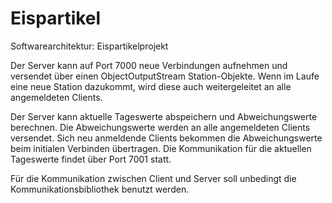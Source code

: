 # Eispartikel
Softwarearchitektur: Eispartikelprojekt

Der Server kann auf Port 7000 neue Verbindungen aufnehmen und versendet über einen ObjectOutputStream Station-Objekte.
Wenn im Laufe eine neue Station dazukommt, wird diese auch weitergeleitet an alle angemeldeten Clients.

Der Server kann aktuelle Tageswerte abspeichern und Abweichungswerte berechnen. Die Abweichungswerte werden an alle angemeldeten Clients versendet. Sich neu anmeldende Clients bekommen die Abweichungswerte beim initialen Verbinden übertragen.
Die Kommunikation für die aktuellen Tageswerte findet über Port 7001 statt.

Für die Kommunikation zwischen Client und Server soll unbedingt die Kommunikationsbibliothek benutzt werden.
